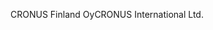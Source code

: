 <span data-ttu-id="b7a1e-101">CRONUS Finland Oy</span><span class="sxs-lookup"><span data-stu-id="b7a1e-101">CRONUS International Ltd.</span></span>
